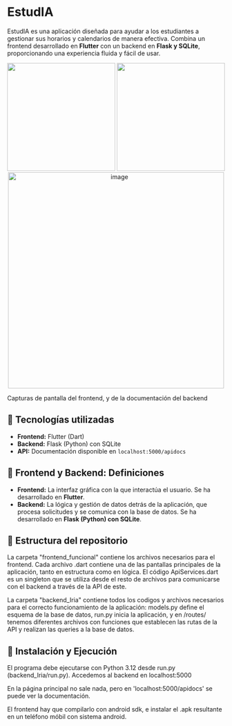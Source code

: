 # **EstudIA**  

EstudIA es una aplicación diseñada para ayudar a los estudiantes a gestionar sus horarios y calendarios de manera efectiva. Combina un frontend desarrollado en **Flutter** con un backend en **Flask y SQLite**, proporcionando una experiencia fluida y fácil de usar.  

<p align="center">
  <img src="https://github.com/user-attachments/assets/50004632-7687-48be-8051-1db4f910b9eb" width="250" />
  <img src="https://github.com/user-attachments/assets/92b41219-2351-40f2-8727-a0060f11f43e" width="250" />
  <img alt="image" src="https://github.com/user-attachments/assets/e13d644e-6cef-42f6-bcf7-b3d0228dfd72" width="500" valign="top" />
</p>
Capturas de pantalla del frontend, y de la documentación del backend

## 🚀 Tecnologías utilizadas  
- **Frontend:** Flutter (Dart)  
- **Backend:** Flask (Python) con SQLite  
- **API:** Documentación disponible en `localhost:5000/apidocs`  

## 📌 Frontend y Backend: Definiciones  
- **Frontend:** La interfaz gráfica con la que interactúa el usuario. Se ha desarrollado en **Flutter**.  
- **Backend:** La lógica y gestión de datos detrás de la aplicación, que procesa solicitudes y se comunica con la base de datos. Se ha desarrollado en **Flask (Python) con SQLite**.

## 📂 Estructura del repositorio  
La carpeta "frontend_funcional" contiene los archivos necesarios para el frontend. Cada archivo .dart contiene una de las pantallas principales de la aplicación, tanto en estructura como en lógica. El código ApiServices.dart es un singleton que se utiliza desde el resto de archivos para comunicarse con el backend a través de la API de este.

La carpeta "backend_Iria" contiene todos los codigos y archivos necesarios para el correcto funcionamiento de la aplicación: models.py define el esquema de la base de datos, run.py inicia la aplicación, y en /routes/ tenemos diferentes archivos con funciones que establecen las rutas de la API y realizan las queries a la base de datos.

## 🔧 Instalación y Ejecución  
El programa debe ejecutarse con Python 3.12 desde run.py (backend_Iria/run.py). Accedemos al backend en localhost:5000

En la página principal no sale nada, pero en 'localhost:5000/apidocs' se puede ver la documentación.


El frontend hay que compilarlo con android sdk, e instalar el .apk resultante en un teléfono móbil con sistema android.
